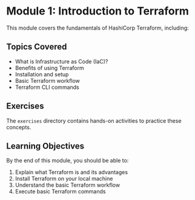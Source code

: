 # Module 1: Introduction to Terraform

This module covers the fundamentals of HashiCorp Terraform, including:

## Topics Covered

- What is Infrastructure as Code (IaC)?
- Benefits of using Terraform
- Installation and setup
- Basic Terraform workflow
- Terraform CLI commands

## Exercises

The `exercises` directory contains hands-on activities to practice these concepts.

## Learning Objectives

By the end of this module, you should be able to:

1. Explain what Terraform is and its advantages
2. Install Terraform on your local machine
3. Understand the basic Terraform workflow
4. Execute basic Terraform commands
